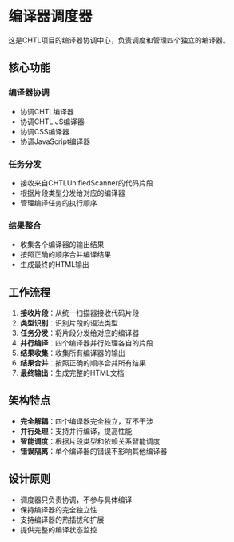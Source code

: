 # 编译器调度器

这是CHTL项目的编译器协调中心，负责调度和管理四个独立的编译器。

## 核心功能

### 编译器协调
- 协调CHTL编译器
- 协调CHTL JS编译器
- 协调CSS编译器
- 协调JavaScript编译器

### 任务分发
- 接收来自CHTLUnifiedScanner的代码片段
- 根据片段类型分发给对应的编译器
- 管理编译任务的执行顺序

### 结果整合
- 收集各个编译器的输出结果
- 按照正确的顺序合并编译结果
- 生成最终的HTML输出

## 工作流程

1. **接收片段**：从统一扫描器接收代码片段
2. **类型识别**：识别片段的语法类型
3. **任务分发**：将片段分发给对应的编译器
4. **并行编译**：四个编译器并行处理各自的片段
5. **结果收集**：收集所有编译器的输出
6. **结果合并**：按照正确的顺序合并所有结果
7. **最终输出**：生成完整的HTML文档

## 架构特点

- **完全解耦**：四个编译器完全独立，互不干涉
- **并行处理**：支持并行编译，提高性能
- **智能调度**：根据片段类型和依赖关系智能调度
- **错误隔离**：单个编译器的错误不影响其他编译器

## 设计原则

- 调度器只负责协调，不参与具体编译
- 保持编译器的完全独立性
- 支持编译器的热插拔和扩展
- 提供完整的编译状态监控